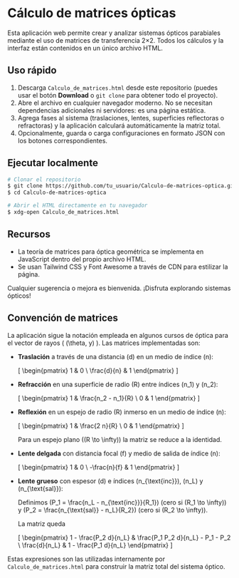 # Cálculo de matrices ópticas

Esta aplicación web permite crear y analizar sistemas ópticos parabiales mediante el uso de matrices de transferencia 2×2. Todos los cálculos y la interfaz están contenidos en un único archivo HTML.

## Uso rápido

1. Descarga `Calculo_de_matrices.html` desde este repositorio (puedes usar el botón **Download** o `git clone` para obtener todo el proyecto).
2. Abre el archivo en cualquier navegador moderno. No se necesitan dependencias adicionales ni servidores: es una página estática.
3. Agrega fases al sistema (traslaciones, lentes, superficies reflectoras o refractoras) y la aplicación calculará automáticamente la matriz total.
4. Opcionalmente, guarda o carga configuraciones en formato JSON con los botones correspondientes.

## Ejecutar localmente

```bash
# Clonar el repositorio
$ git clone https://github.com/tu_usuario/Calculo-de-matrices-optica.git
$ cd Calculo-de-matrices-optica

# Abrir el HTML directamente en tu navegador
$ xdg-open Calculo_de_matrices.html
```

## Recursos

- La teoría de matrices para óptica geométrica se implementa en JavaScript dentro del propio archivo HTML.
- Se usan Tailwind CSS y Font Awesome a través de CDN para estilizar la página.

Cualquier sugerencia o mejora es bienvenida. ¡Disfruta explorando sistemas ópticos!

## Convención de matrices

La aplicación sigue la notación empleada en algunos cursos de óptica para el vector de rayos \( (\theta, y) \). Las matrices implementadas son:

- **Traslación** a través de una distancia \(d\) en un medio de índice \(n\):

  \[
  \begin{pmatrix}
  1 & 0 \\
  \frac{d}{n} & 1
  \end{pmatrix}
  \]

- **Refracción** en una superficie de radio \(R\) entre índices \(n_1\) y \(n_2\):

  \[
  \begin{pmatrix}
  1 & \frac{n_2 - n_1}{R} \\
  0 & 1
  \end{pmatrix}
  \]

- **Reflexión** en un espejo de radio \(R\) inmerso en un medio de índice \(n\):

  \[
  \begin{pmatrix}
  1 & \frac{2 n}{R} \\
  0 & 1
  \end{pmatrix}
  \]

  Para un espejo plano (\(R \to \infty\)) la matriz se reduce a la identidad.

- **Lente delgada** con distancia focal \(f\) y medio de salida de índice \(n\):

  \[
  \begin{pmatrix}
  1 & 0 \\
  -\frac{n}{f} & 1
  \end{pmatrix}
  \]

- **Lente grueso** con espesor \(d\) e índices \(n_{\text{inc}}\), \(n_L\) y \(n_{\text{sal}}\):

  Definimos
  \(P_1 = \frac{n_L - n_{\text{inc}}}{R_1}\) (cero si \(R_1 \to \infty\)) y
  \(P_2 = \frac{n_{\text{sal}} - n_L}{R_2}\) (cero si \(R_2 \to \infty\)).

  La matriz queda

  \[
  \begin{pmatrix}
  1 - \frac{P_2 d}{n_L} & \frac{P_1 P_2 d}{n_L} - P_1 - P_2 \\
  \frac{d}{n_L} & 1 - \frac{P_1 d}{n_L}
  \end{pmatrix}
  \]

Estas expresiones son las utilizadas internamente por `Calculo_de_matrices.html` para construir la matriz total del sistema óptico.
